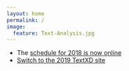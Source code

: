 ```yaml
---
layout: home
permalink: /
image:
  feature: Text-Analysis.jpg
---
```


 - The [schedule for 2018 is now online](/programs/textxd2018/)
 - [Switch to the 2019 TextXD site](https://www.textxd.org)

